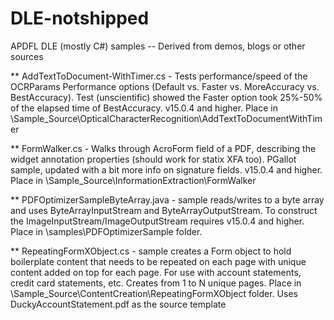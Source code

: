 # DLE-notshipped

APDFL DLE (mostly C#) samples -- Derived from demos, blogs or other sources

** AddTextToDocument-WithTimer.cs - Tests performance/speed of the OCRParams Performance options (Default vs. Faster vs. MoreAccuracy vs. BestAccuracy).  Test (unscientific) showed the Faster option took 25%-50% of the elapsed time of BestAccuracy. v15.0.4 and higher. Place in \Sample_Source\OpticalCharacterRecognition\AddTextToDocumentWithTimer

** FormWalker.cs - Walks through AcroForm field of a PDF, describing the widget annotation properties (should work for statix XFA too). PGallot sample, updated with a bit more info on signature fields.  v15.0.4 and higher. Place in \Sample_Source\InformationExtraction\FormWalker

** PDFOptimizerSampleByteArray.java - sample reads/writes to a byte array and uses ByteArrayInputStream and ByteArrayOutputStream.  To construct the ImageInputStream/ImageOutputStream requires v15.0.4 and higher. Place in \samples\PDFOptimizerSample folder.
 
 ** RepeatingFormXObject.cs - sample creates a Form object to hold boilerplate content that needs to be repeated on each page with unique content added on top for each page. For use with account statements, credit card statements, etc. Creates from 1 to N unique pages. Place in \Sample_Source\ContentCreation\RepeatingFormXObject folder.  Uses DuckyAccountStatement.pdf as the source template

